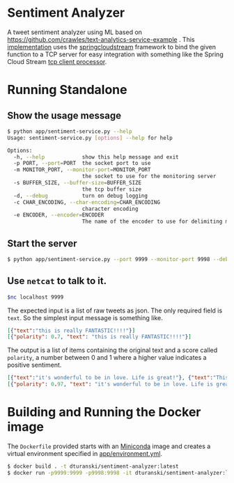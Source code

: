 # Sentiment Analyzer

A tweet sentiment analyzer using ML based on https://github.com/crawles/text-analytics-service-example . This [implementation](../blob/master/app/sentiment-service.py) uses the [springcloudstream](https://github.com/dturanski/springcloudstream) 
framework to bind the given function to a TCP server for easy integration with something like the Spring Cloud Stream [tcp client processor](https://github.com/spring-cloud-stream-app-starters/tcp/tree/master/spring-cloud-starter-stream-processor-tcp-client).


# Running Standalone

## Show the usage message
````bash
$ python app/sentiment-service.py --help
Usage: sentiment-service.py [options] --help for help

Options:
  -h, --help            show this help message and exit
  -p PORT, --port=PORT  the socket port to use
  -m MONITOR_PORT, --monitor-port=MONITOR_PORT
                        the socket to use for the monitoring server
  -s BUFFER_SIZE, --buffer-size=BUFFER_SIZE
                        the tcp buffer size
  -d, --debug           turn on debug logging
  -c CHAR_ENCODING, --char-encoding=CHAR_ENCODING
                        character encoding
  -e ENCODER, --encoder=ENCODER
                        The name of the encoder to use for delimiting messages
 ````                       

## Start the server
````bash
$ python app/sentiment-service.py --port 9999 --monitor-port 9998 --debug

````

## Use `netcat` to talk to it. 



````bash
$nc localhost 9999
````
The expected input is a list of raw tweets as json. The only required field is `text`. So the simplest input message is something like.
````json
[{"text":"this is really FANTASTIC!!!!"}]
[{"polarity": 0.7, "text": "this is really FANTASTIC!!!!"}]
````
The output is a list of items containing the original text and a score called `polarity`, a number between 0 and 1 where a higher value indicates a positive sentiment.

````json
[{"text":"it's wonderful to be in love. Life is great!"}, {"text":"This has to be the worst food I've ever eaten"},{"text":"I had pizza for dinner"}]
[{"polarity": 0.97, "text": "it's wonderful to be in love. Life is great!"}, {"polarity": 0.06, "text": "This has to be the worst food I've ever eaten"}, {"polarity": 0.64, "text": "I had pizza for dinner"}]
````

# Building and Running the Docker image
The `Dockerfile` provided starts with an [Miniconda](https://conda.io/miniconda.html) image and creates a virtual environment specified in [app/environment.yml](../master/blob/app/environment.yml).

````bash
$ docker build . -t dturanski/sentiment-analyzer:latest
$ docker run -p9999:9999 -p9998:9998 -it dturanski/sentiment-analyzer:latest 
````
